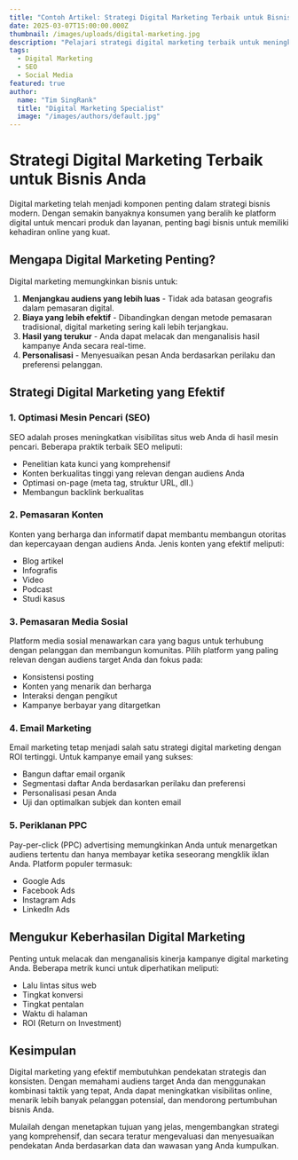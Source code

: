 ```yaml
---
title: "Contoh Artikel: Strategi Digital Marketing Terbaik untuk Bisnis Anda"
date: 2025-03-07T15:00:00.000Z
thumbnail: /images/uploads/digital-marketing.jpg
description: "Pelajari strategi digital marketing terbaik untuk meningkatkan visibilitas online dan pertumbuhan bisnis Anda."
tags:
  - Digital Marketing
  - SEO
  - Social Media
featured: true
author:
  name: "Tim SingRank"
  title: "Digital Marketing Specialist"
  image: "/images/authors/default.jpg"
---
```


# Strategi Digital Marketing Terbaik untuk Bisnis Anda

Digital marketing telah menjadi komponen penting dalam strategi bisnis modern. Dengan semakin banyaknya konsumen yang beralih ke platform digital untuk mencari produk dan layanan, penting bagi bisnis untuk memiliki kehadiran online yang kuat.

## Mengapa Digital Marketing Penting?

Digital marketing memungkinkan bisnis untuk:

1. **Menjangkau audiens yang lebih luas** - Tidak ada batasan geografis dalam pemasaran digital.
2. **Biaya yang lebih efektif** - Dibandingkan dengan metode pemasaran tradisional, digital marketing sering kali lebih terjangkau.
3. **Hasil yang terukur** - Anda dapat melacak dan menganalisis hasil kampanye Anda secara real-time.
4. **Personalisasi** - Menyesuaikan pesan Anda berdasarkan perilaku dan preferensi pelanggan.

## Strategi Digital Marketing yang Efektif

### 1. Optimasi Mesin Pencari (SEO)

SEO adalah proses meningkatkan visibilitas situs web Anda di hasil mesin pencari. Beberapa praktik terbaik SEO meliputi:

- Penelitian kata kunci yang komprehensif
- Konten berkualitas tinggi yang relevan dengan audiens Anda
- Optimasi on-page (meta tag, struktur URL, dll.)
- Membangun backlink berkualitas

### 2. Pemasaran Konten

Konten yang berharga dan informatif dapat membantu membangun otoritas dan kepercayaan dengan audiens Anda. Jenis konten yang efektif meliputi:

- Blog artikel
- Infografis
- Video
- Podcast
- Studi kasus

### 3. Pemasaran Media Sosial

Platform media sosial menawarkan cara yang bagus untuk terhubung dengan pelanggan dan membangun komunitas. Pilih platform yang paling relevan dengan audiens target Anda dan fokus pada:

- Konsistensi posting
- Konten yang menarik dan berharga
- Interaksi dengan pengikut
- Kampanye berbayar yang ditargetkan

### 4. Email Marketing

Email marketing tetap menjadi salah satu strategi digital marketing dengan ROI tertinggi. Untuk kampanye email yang sukses:

- Bangun daftar email organik
- Segmentasi daftar Anda berdasarkan perilaku dan preferensi
- Personalisasi pesan Anda
- Uji dan optimalkan subjek dan konten email

### 5. Periklanan PPC

Pay-per-click (PPC) advertising memungkinkan Anda untuk menargetkan audiens tertentu dan hanya membayar ketika seseorang mengklik iklan Anda. Platform populer termasuk:

- Google Ads
- Facebook Ads
- Instagram Ads
- LinkedIn Ads

## Mengukur Keberhasilan Digital Marketing

Penting untuk melacak dan menganalisis kinerja kampanye digital marketing Anda. Beberapa metrik kunci untuk diperhatikan meliputi:

- Lalu lintas situs web
- Tingkat konversi
- Tingkat pentalan
- Waktu di halaman
- ROI (Return on Investment)

## Kesimpulan

Digital marketing yang efektif membutuhkan pendekatan strategis dan konsisten. Dengan memahami audiens target Anda dan menggunakan kombinasi taktik yang tepat, Anda dapat meningkatkan visibilitas online, menarik lebih banyak pelanggan potensial, dan mendorong pertumbuhan bisnis Anda.

Mulailah dengan menetapkan tujuan yang jelas, mengembangkan strategi yang komprehensif, dan secara teratur mengevaluasi dan menyesuaikan pendekatan Anda berdasarkan data dan wawasan yang Anda kumpulkan. 